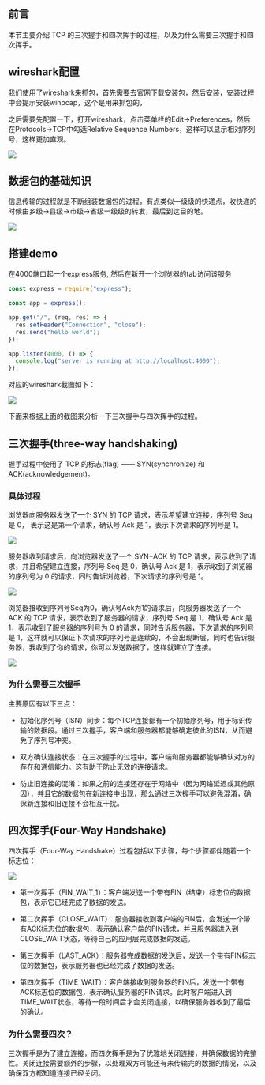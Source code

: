 
## 前言

本节主要介绍 TCP 的三次握手和四次挥手的过程，以及为什么需要三次握手和四次挥手。
## wireshark配置

我们使用了wireshark来抓包，首先需要去[官网](https://www.wireshark.org/download.html)下载安装包，然后安装，安装过程中会提示安装winpcap，这个是用来抓包的，


之后需要先配置一下，打开wireshark，点击菜单栏的Edit->Preferences，然后在Protocols->TCP中勾选Relative Sequence Numbers，这样可以显示相对序列号，这样更加直观。

![](https://cdn.jsdelivr.net/gh/chenxiaoyao6228/cloudimg@main/2023/wireshark-setting.png)

## 数据包的基础知识

信息传输的过程就是不断组装数据包的过程，有点类似一级级的快递点，收快递的时候由乡级->县级->市级->省级一级级的转发，最后到达目的地。

![](https://cdn.jsdelivr.net/gh/chenxiaoyao6228/cloudimg@main/2023/data-pack.png)

## 搭建demo

在4000端口起一个express服务, 然后在新开一个浏览器的tab访问该服务

```js
const express = require("express");

const app = express();

app.get("/", (req, res) => {
  res.setHeader("Connection", "close");
  res.send("hello world");
});

app.listen(4000, () => {
  console.log("server is running at http://localhost:4000");
});
```

对应的wireshark截图如下：

![](https://cdn.jsdelivr.net/gh/chenxiaoyao6228/cloudimg@main/2023/tcp-connect-wireshark-capture.png)

下面来根据上面的截图来分析一下三次握手与四次挥手的过程。
## 三次握手(three-way handshaking)

握手过程中使用了 TCP 的标志(flag) —— SYN(synchronize) 和ACK(acknowledgement)。
### 具体过程

浏览器向服务器发送了一个 SYN 的 TCP 请求，表示希望建立连接，序列号 Seq 是 0， 表示这是第一个请求，确认号 Ack 是 1，表示下次请求的序列号是 1。

![](https://cdn.jsdelivr.net/gh/chenxiaoyao6228/cloudimg@main/2023/tcp-handshake-1.png)

服务器收到请求后，向浏览器发送了一个 SYN+ACK 的 TCP 请求，表示收到了请求，并且希望建立连接，序列号 Seq 是 0，确认号 Ack 是 1，表示收到了浏览器的序列号为 0 的请求，同时告诉浏览器，下次请求的序列号是 1。

![](https://cdn.jsdelivr.net/gh/chenxiaoyao6228/cloudimg@main/2023/tcp-handshake-2.png)

浏览器接收到序列号Seq为0，确认号Ack为1的请求后，向服务器发送了一个 ACK 的 TCP 请求，表示收到了服务器的请求，序列号 Seq 是 1，确认号 Ack 是 1，表示收到了服务器的序列号为 0 的请求，同时告诉服务器，下次请求的序列号是 1，这样就可以保证下次请求的序列号是连续的，不会出现断层，同时也告诉服务器，我收到了你的请求，你可以发送数据了，这样就建立了连接。 

![](https://cdn.jsdelivr.net/gh/chenxiaoyao6228/cloudimg@main/2023/tcp-handshake-3.png)

### 为什么需要三次握手

主要原因有以下三点：

- 初始化序列号（ISN）同步：每个TCP连接都有一个初始序列号，用于标识传输的数据段。通过三次握手，客户端和服务器都能够确定彼此的ISN，从而避免了序列号冲突。

- 双方确认连接状态：在三次握手的过程中，客户端和服务器都能够确认对方的存在和通信能力。这有助于防止无效的连接请求。

- 防止旧连接的混淆：如果之前的连接还存在于网络中（因为网络延迟或其他原因），并且它的数据包在新连接中出现，那么通过三次握手可以避免混淆，确保新连接和旧连接不会相互干扰。

## 四次挥手(Four-Way Handshake)

四次挥手（Four-Way Handshake）过程包括以下步骤，每个步骤都伴随着一个标志位：

![](https://cdn.jsdelivr.net/gh/chenxiaoyao6228/cloudimg@main/2023/tcp-fourway-handshake.png)

- 第一次挥手（FIN_WAIT_1）：客户端发送一个带有FIN（结束）标志位的数据包，表示它已经完成了数据的发送。

- 第二次挥手（CLOSE_WAIT）：服务器接收到客户端的FIN后，会发送一个带有ACK标志位的数据包，表示确认客户端的FIN请求，并且服务器进入到CLOSE_WAIT状态，等待自己的应用层完成数据的发送。

- 第三次挥手（LAST_ACK）：服务器完成数据的发送后，发送一个带有FIN标志位的数据包，表示服务器也已经完成了数据的发送。

- 第四次挥手（TIME_WAIT）：客户端接收到服务器的FIN后，发送一个带有ACK标志位的数据包，表示确认服务器的FIN请求。此时客户端进入到TIME_WAIT状态，等待一段时间后才会关闭连接，以确保服务器收到了最后的确认。

### 为什么需要四次？

三次握手是为了建立连接，而四次挥手是为了优雅地关闭连接，并确保数据的完整性。关闭连接需要额外的步骤，以处理双方可能还有未传输完的数据的情况，以及确保双方都知道连接已经关闭。